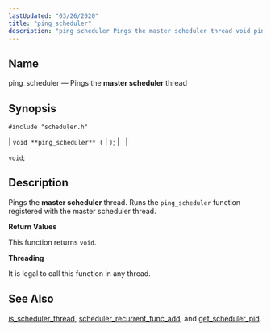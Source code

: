 ```yaml
---
lastUpdated: "03/26/2020"
title: "ping_scheduler"
description: "ping scheduler Pings the master scheduler thread void ping scheduler void Pings the master scheduler thread Runs the ping scheduler function registered with the master scheduler thread This function returns void It is legal to call this function in any thread is scheduler thread scheduler recurrent func add and get..."
---
```


<a name="apis.ping_scheduler"></a> 
## Name

ping_scheduler — Pings the **master scheduler**           thread

## Synopsis

`#include "scheduler.h"`

| `void **ping_scheduler** (` | `)`; |   |

`void`;<a name="idp58842832"></a> 
## Description

Pings the **master scheduler**           thread. Runs the `ping_scheduler` function registered with the master scheduler thread.

**<a name="idp58845248"></a> Return Values**

This function returns `void`.

**<a name="idp58846608"></a> Threading**

It is legal to call this function in any thread.

<a name="idp58847712"></a> 
## See Also

[is_scheduler_thread](/momentum/3/3-api/apis-is-scheduler-thread), [scheduler_recurrent_func_add](/momentum/3/3-api/apis-scheduler-recurrent-func-add), and [get_scheduler_pid](/momentum/3/3-api/apis-get-scheduler-pid).